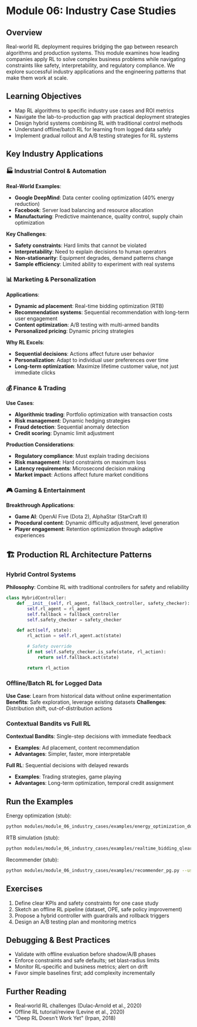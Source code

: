 # Module 06: Industry Case Studies

## Overview
Real-world RL deployment requires bridging the gap between research algorithms and production systems. This module examines how leading companies apply RL to solve complex business problems while navigating constraints like safety, interpretability, and regulatory compliance. We explore successful industry applications and the engineering patterns that make them work at scale.

## Learning Objectives
- Map RL algorithms to specific industry use cases and ROI metrics
- Navigate the lab-to-production gap with practical deployment strategies
- Design hybrid systems combining RL with traditional control methods
- Understand offline/batch RL for learning from logged data safely
- Implement gradual rollout and A/B testing strategies for RL systems

## Key Industry Applications

### 🏭 Industrial Control & Automation
**Real-World Examples**:
- **Google DeepMind**: Data center cooling optimization (40% energy reduction)
- **Facebook**: Server load balancing and resource allocation
- **Manufacturing**: Predictive maintenance, quality control, supply chain optimization

**Key Challenges**:
- **Safety constraints**: Hard limits that cannot be violated
- **Interpretability**: Need to explain decisions to human operators
- **Non-stationarity**: Equipment degrades, demand patterns change
- **Sample efficiency**: Limited ability to experiment with real systems

### 📊 Marketing & Personalization
**Applications**:
- **Dynamic ad placement**: Real-time bidding optimization (RTB)
- **Recommendation systems**: Sequential recommendation with long-term user engagement
- **Content optimization**: A/B testing with multi-armed bandits
- **Personalized pricing**: Dynamic pricing strategies

**Why RL Excels**:
- **Sequential decisions**: Actions affect future user behavior
- **Personalization**: Adapt to individual user preferences over time
- **Long-term optimization**: Maximize lifetime customer value, not just immediate clicks

### 💰 Finance & Trading
**Use Cases**:
- **Algorithmic trading**: Portfolio optimization with transaction costs
- **Risk management**: Dynamic hedging strategies
- **Fraud detection**: Sequential anomaly detection
- **Credit scoring**: Dynamic limit adjustment

**Production Considerations**:
- **Regulatory compliance**: Must explain trading decisions
- **Risk management**: Hard constraints on maximum loss
- **Latency requirements**: Microsecond decision making
- **Market impact**: Actions affect future market conditions

### 🎮 Gaming & Entertainment
**Breakthrough Applications**:
- **Game AI**: OpenAI Five (Dota 2), AlphaStar (StarCraft II)
- **Procedural content**: Dynamic difficulty adjustment, level generation
- **Player engagement**: Retention optimization through adaptive experiences

## 🏗️ Production RL Architecture Patterns

### Hybrid Control Systems
**Philosophy**: Combine RL with traditional controllers for safety and reliability

```python
class HybridController:
    def __init__(self, rl_agent, fallback_controller, safety_checker):
        self.rl_agent = rl_agent
        self.fallback = fallback_controller
        self.safety_checker = safety_checker

    def act(self, state):
        rl_action = self.rl_agent.act(state)

        # Safety override
        if not self.safety_checker.is_safe(state, rl_action):
            return self.fallback.act(state)

        return rl_action
```

### Offline/Batch RL for Logged Data
**Use Case**: Learn from historical data without online experimentation
**Benefits**: Safe exploration, leverage existing datasets
**Challenges**: Distribution shift, out-of-distribution actions

### Contextual Bandits vs Full RL
**Contextual Bandits**: Single-step decisions with immediate feedback
- **Examples**: Ad placement, content recommendation
- **Advantages**: Simpler, faster, more interpretable

**Full RL**: Sequential decisions with delayed rewards
- **Examples**: Trading strategies, game playing
- **Advantages**: Long-term optimization, temporal credit assignment

## Run the Examples
Energy optimization (stub):
```bash
python modules/module_06_industry_cases/examples/energy_optimization_dqn.py --building-type office --season winter
```

RTB simulation (stub):
```bash
python modules/module_06_industry_cases/examples/realtime_bidding_qlearning.py --budget 10000 --campaigns 5
```

Recommender (stub):
```bash
python modules/module_06_industry_cases/examples/recommender_pg.py --users 1000 --items 500 --diversity-bonus 0.1
```

## Exercises
1) Define clear KPIs and safety constraints for one case study
2) Sketch an offline RL pipeline (dataset, OPE, safe policy improvement)
3) Propose a hybrid controller with guardrails and rollback triggers
4) Design an A/B testing plan and monitoring metrics

## Debugging & Best Practices
- Validate with offline evaluation before shadow/A/B phases
- Enforce constraints and safe defaults; set blast‑radius limits
- Monitor RL‑specific and business metrics; alert on drift
- Favor simple baselines first; add complexity incrementally

## Further Reading
- Real‑world RL challenges (Dulac‑Arnold et al., 2020)
- Offline RL tutorial/review (Levine et al., 2020)
- "Deep RL Doesn’t Work Yet" (Irpan, 2018)
